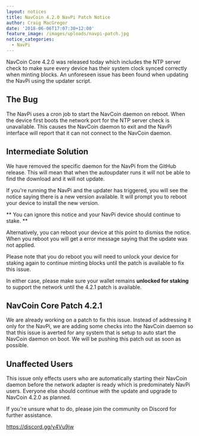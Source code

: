 ```yaml
---
layout: notices
title: NavCoin 4.2.0 NavPi Patch Notice
author: Craig MacGregor
date: '2018-06-06T17:07:30+12:00'
feature_image: /images/uploads/navpi-patch.jpg
notice_categories:
  - NavPi
---
```

NavCoin Core 4.2.0 was released today which includes the NTP server check to make sure every device has their system clock synced correctly when minting blocks. An unforeseen issue has been found when updating the NavPi using the updater script.
<!--more-->

## The Bug

The NavPi uses a cron job to start the NavCoin daemon on reboot. When the device first boots the network port for the NTP server check is unavailable. This causes the NavCoin daemon to exit and the NavPi interface will report that it can not connect to the NavCoin daemon.

## Intermediate Solution

We have removed the specific daemon for the NavPi from the GitHub release. This will mean that when the autoupdater runs it will not be able to find the download and it will not update.

If you're running the NavPi and the updater has triggered, you will see the notice saying there is a new version available. It will prompt you to reboot your device to install the new version.

** You can ignore this notice and your NavPi device should continue to stake. **

Alternatively, you can reboot your device at this point to dismiss the notice. When you reboot you will get a error message saying that the update was not applied.

Please note that you do reboot you will need to unlock your device for staking again to continue minting blocks until the patch is available to fix this issue.

In either case, please make sure your wallet remains **unlocked for staking** to support the network until the 4.2.1 patch is available.

## NavCoin Core Patch 4.2.1

We are already working on a patch to fix this issue. Instead of addressing it only for the NavPi, we are adding some checks into the NavCoin daemon so that this issue is averted for any system that is setup to auto start the NavCoin daemon on boot. We will be pushing this patch out as soon as possible.

## Unaffected Users

This issue only effects users who are automatically starting their NavCoin daemon before the network adapter is ready which is predominately NavPi users. Everyone else should continue with the update and upgrade to NavCoin 4.2.0 as planned.

If you're unsure what to do, please join the community on Discord for further assistance.

<https://discord.gg/y4Vu9jw>
